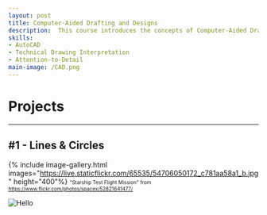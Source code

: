 ```yaml
---
layout: post
title: Computer-Aided Drafting and Designs
description:  This course introduces the concepts of Computer-Aided Drafting (CAD) and describes the capabilities of the AutoCAD software in developing electronic drawings (e-Drawings). It also covers an introduction to the AutoCAD environment, terminologies, and the general operating procedures, and various techniques in entering and executing basic AutoCAD commands. 	
skills: 
- AutoCAD
- Technical Drawing Interpretation
- Attention-to-Detail
main-image: /CAD.png
---
```

# Projects
---
## #1 - Lines & Circles

{% include image-gallery.html images="https://live.staticflickr.com/65535/54706050172_c781aa58a1_b.jpg" height="400"%}
<span style="font-size: 10px">"Starship Test Flight Mission" from https://www.flickr.com/photos/spacex/52821641477/</span>  

![Hello](OJTs/CADP1.png)

